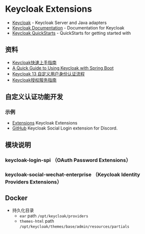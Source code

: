 # Keycloak Extensions

* [Keycloak](https://github.com/keycloak/keycloak) - Keycloak Server and Java adapters
* [Keycloak Documentation](https://github.com/keycloak/keycloak-documentation) - Documentation for Keycloak
* [Keycloak QuickStarts](https://github.com/keycloak/keycloak-quickstarts) - QuickStarts for getting started with

## 资料

- [Keycloak快速上手指南](https://juejin.cn/post/6844903973741150215)
- [A Quick Guide to Using Keycloak with Spring Boot](https://www.baeldung.com/spring-boot-keycloak)
- [Keycloak 13 自定义用户身份认证流程](https://www.cnblogs.com/Zhang-Xiang/p/14777202.html)
- [Keycloak授权服务指南](https://www.liangzl.com/get-article-detail-124061.html)

## 自定义认证功能开发

### 示例

- [Extensions](https://www.keycloak.org/extensions.html) Keycloak Extensions
- [GitHub](https://github.com/wadahiro/keycloak-discord) Keycloak Social Login extension for Discord.

## 模块说明

### keycloak-login-spi （OAuth Password Extensions）

### keycloak-social-wechat-enterprise （Keycloak Identity Providers Extensions）

## Docker

- 持久化目录
    - `ear` path `/opt/keycloak/providers`
    - `themes-html` path `/opt/keycloak/themes/base/admin/resources/partials`